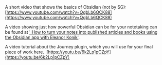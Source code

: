 A short video that shows the basics of Obsidian (not by SG):
[https://www.youtube.com/watch?v=QgbLb6QCK88](https://www.youtube.com/watch?v=QgbLb6QCK88)

A video showing just how powerful Obsidian can be for your notetaking can be found at [' How to turn your notes into published articles and books using the Obsidian app with Eleanor Konik'](https://www.youtube.com/watch?v=nO5N_x2so0g).

A video tutorial about the Journey plugin, which you will use for your final piece of work here.
 [https://youtu.be/6k2Lp1pCZpY](https://youtu.be/6k2Lp1pCZpY)